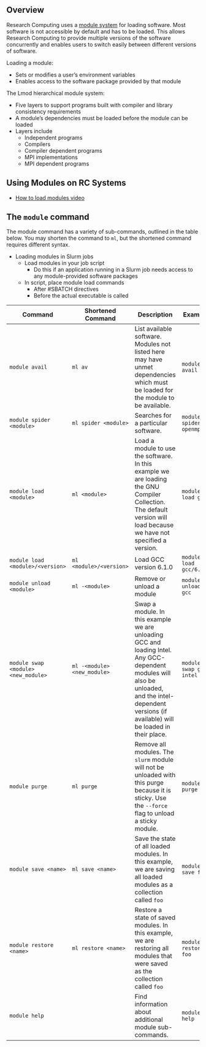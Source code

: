 ## Overview

Research Computing uses a [module system](##Using-Modules-on-RC-Systems) for loading software. Most software is not accessible by default and has to be loaded. This allows Research Computing to provide multiple versions of the software concurrently and enables users to switch easily between different versions of software.  

Loading a module:
+ Sets or modifies a user’s environment variables
+ Enables access to the software package provided by that module  

The Lmod hierarchical module system:
+ Five layers to support programs built with compiler and library consistency requirements
+ A module’s dependencies must be loaded before the module can be loaded
+ Layers include
    - Independent programs
    - Compilers
    - Compiler dependent programs
    - MPI implementations
    - MPI dependent programs


## Using Modules on RC Systems

+ [How to load modules video](https://youtu.be/csgl4czhD_k)

## The `module` command

The module command has a variety of sub-commands, outlined in the table below.
You may shorten the command to `ml`, but the shortened command requires different syntax.
- Loading modules in Slurm jobs
    + Load modules in your job script
         * Do this if an application running in a Slurm job needs access to any module-provided software packages
    + In script, place module load commands
         * After #SBATCH directives
         * Before the actual executable is called

Command                 | Shortened Command            | Description  | Example |
----------------------- | ---------------------------- | ------------ | --------|
`module avail`          | `ml av`                      | List available software. Modules not listed here may have unmet dependencies which must be loaded for the module to be available. | `module avail`
`module spider <module>`| `ml spider <module>`         | Searches for a particular software. | `module spider openmpi`
`module load <module>`  | `ml <module>`                | Load a module to use the software. In this example we are loading the GNU Compiler Collection. The default version will load because we have not specified a version. | `module load gcc`
`module load <module>/<version>` | `ml <module>/<version>`      | Load GCC version 6.1.0 | `module load gcc/6.1.0`
`module unload <module>`     | `ml -<module>`               | Remove or unload a module | `module unload gcc`
`module swap <module> <new_module>` | `ml -<module> <new_module>`  | Swap a module. In this example we are unloading GCC and loading Intel. Any GCC-dependent modules will also be unloaded, and the intel-dependent versions (if available) will be loaded in their place. | `module swap gcc intel`
`module purge`          | `ml purge`                   | Remove all modules. The `slurm` module will not be unloaded with this purge because it is sticky. Use the `--force` flag to unload a sticky module. | `module purge`
`module save <name>`       | `ml save <name>`            | Save the state of all loaded modules. In this example, we are saving all loaded modules as a collection called `foo` | `module save foo`
`module restore <name>`    | `ml restore <name>`  | Restore a state of saved modules. In this example, we are restoring all modules that were saved as the collection called `foo` | `module restore foo`
`module help`           |                   | Find information about additional module sub-commands. | `module help`
